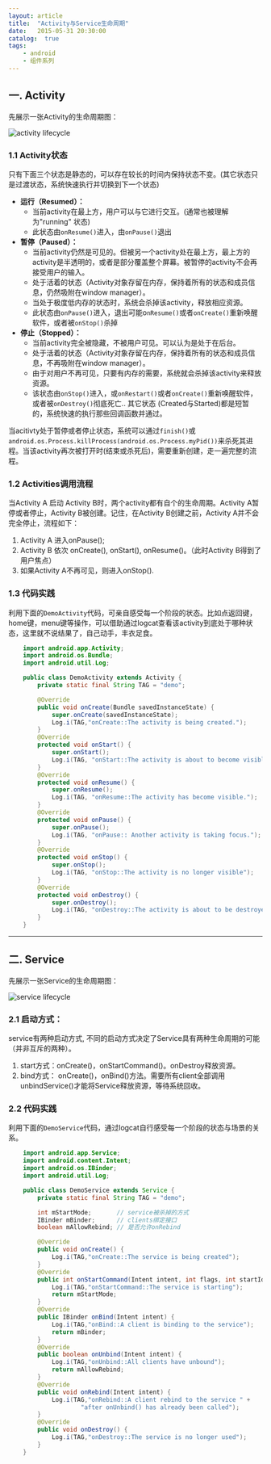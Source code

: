 ```yaml
---
layout: article
title:  "Activity与Service生命周期"
date:   2015-05-31 20:30:00
catalog:  true
tags:
    - android
    - 组件系列
---
```



## 一. Activity

先展示一张Activity的生命周期图：

![activity lifecycle](../images/lifecycle/activity.png)


### 1.1 Activity状态

只有下面三个状态是静态的，可以存在较长的时间内保持状态不变。(其它状态只是过渡状态，系统快速执行并切换到下一个状态)　　　

- **运行（Resumed）：**
    - 当前activity在最上方，用户可以与它进行交互。(通常也被理解为"running" 状态)
    - 此状态由`onResume()`进入，由`onPause()`退出
- **暂停（Paused）：**
    - 当前activity仍然是可见的。但被另一个activity处在最上方，最上方的activity是半透明的，或者是部分覆盖整个屏幕。被暂停的activity不会再接受用户的输入。
    - 处于活着的状态（Activity对象存留在内存，保持着所有的状态和成员信息，仍然吸附在window manager）。
    - 当处于极度低内存的状态时，系统会杀掉该activity，释放相应资源。
    - 此状态由`onPause()`进入，退出可能o`nResume()`或者`onCreate()`重新唤醒软件，或者被`onStop()`杀掉
- **停止（Stopped）：**
    - 当前activity完全被隐藏，不被用户可见。可以认为是处于在后台。
    - 处于活着的状态（Activity对象存留在内存，保持着所有的状态和成员信息，不再吸附在window manager）。
    - 由于对用户不再可见，只要有内存的需要，系统就会杀掉该activity来释放资源。
    - 该状态由`onStop()`进入，或`onRestart()`或者`onCreate()`重新唤醒软件，或者被`onDestroy()`彻底死亡..
其它状态 (Created与Started)都是短暂的，系统快速的执行那些回调函数并通过。

当acitivty处于暂停或者停止状态，系统可以通过`finish()`或 `android.os.Process.killProcess(android.os.Process.myPid())`来杀死其进程。当该activity再次被打开时(结束或杀死后)，需要重新创建，走一遍完整的流程。

### 1.2 Activities调用流程
当Activity A 启动 Activity B时，两个activity都有自个的生命周期。Activity A暂停或者停止，Activity B被创建。记住，在Activity B创建之前，Activity A并不会完全停止，流程如下：

1. Activity A 进入onPause();
2. Activity B 依次 onCreate(), onStart(), onResume()。（此时Activity B得到了用户焦点）
3. 如果Activity A不再可见，则进入onStop().

### 1.3 代码实践
利用下面的`DemoActivity`代码，可亲自感受每一个阶段的状态。比如点返回键，home键，menu键等操作，可以借助通过logcat查看该activity到底处于哪种状态，这里就不说结果了，自己动手，丰衣足食。

```java
    import android.app.Activity;
    import android.os.Bundle;
    import android.util.Log;

    public class DemoActivity extends Activity {
        private static final String TAG = "demo";

        @Override
        public void onCreate(Bundle savedInstanceState) {
            super.onCreate(savedInstanceState);
            Log.i(TAG,"onCreate::The activity is being created.");
        }
        @Override
        protected void onStart() {
            super.onStart();
            Log.i(TAG, "onStart::The activity is about to become visible.");
        }
        @Override
        protected void onResume() {
            super.onResume();
            Log.i(TAG, "onResume::The activity has become visible.");
        }
        @Override
        protected void onPause() {
            super.onPause();
            Log.i(TAG, "onPause:: Another activity is taking focus.");
        }
        @Override
        protected void onStop() {
            super.onStop();
            Log.i(TAG, "onStop::The activity is no longer visible");
        }
        @Override
        protected void onDestroy() {
            super.onDestroy();
            Log.i(TAG, "onDestroy::The activity is about to be destroyed");
        }
    }
```

----------

## 二. Service


先展示一张Service的生命周期图：

![service lifecycle](../images/lifecycle/service.png)


### 2.1  启动方式：

service有两种启动方式, 不同的启动方式决定了Service具有两种生命周期的可能（并非互斥的两种）。

1. start方式：onCreate()，onStartCommand()。onDestroy释放资源。
2. bind方式： onCreate()，onBind()方法。需要所有client全部调用unbindService()才能将Service释放资源，等待系统回收。

### 2.2  代码实践
利用下面的`DemoService`代码，通过logcat自行感受每一个阶段的状态与场景的关系。

```java
    import android.app.Service;
    import android.content.Intent;
    import android.os.IBinder;
    import android.util.Log;

    public class DemoService extends Service {
        private static final String TAG = "demo";

        int mStartMode;       // service被杀掉的方式
        IBinder mBinder;      // clients绑定接口
        boolean mAllowRebind; // 是否允许onRebind

        @Override
        public void onCreate() {
            Log.i(TAG,"onCreate::The service is being created");
        }
        @Override
        public int onStartCommand(Intent intent, int flags, int startId) {
            Log.i(TAG,"onStartCommand::The service is starting");
            return mStartMode;
        }
        @Override
        public IBinder onBind(Intent intent) {
            Log.i(TAG,"onBind::A client is binding to the service");
            return mBinder;
        }
        @Override
        public boolean onUnbind(Intent intent) {
            Log.i(TAG,"onUnbind::All clients have unbound");
            return mAllowRebind;
        }
        @Override
        public void onRebind(Intent intent) {
            Log.i(TAG,"onRebind::A client rebind to the service " +
                    "after onUnbind() has already been called");
        }
        @Override
        public void onDestroy() {
            Log.i(TAG,"onDestroy::The service is no longer used");
        }
    }
```
